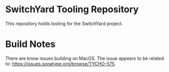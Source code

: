 SwitchYard Tooling Repository
=============================
This repository holds tooling for the SwitchYard project.

# Build Notes
There are know issues building on MacOS.
The issue appears to be related to: https://issues.sonatype.org/browse/TYCHO-575.
